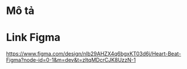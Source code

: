# Mô tả 

# Link Figma
https://www.figma.com/design/nlb29AHZX4q6bgxKT03d6j/Heart-Beat-Figma?node-id=0-1&m=dev&t=zltqMDcrCJK8UzzN-1